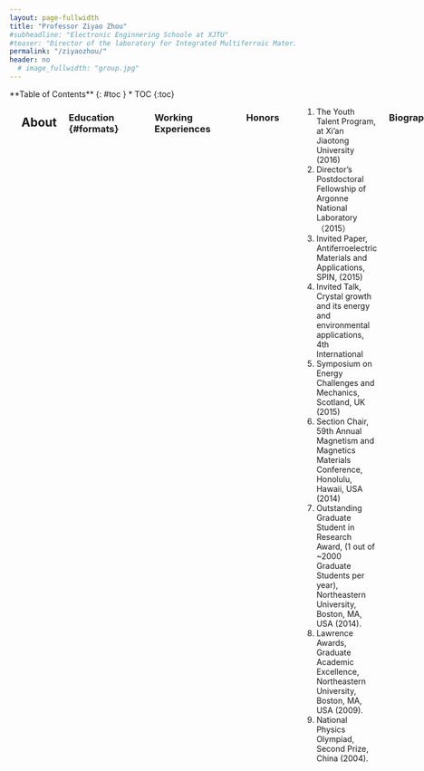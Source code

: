 ```yaml
---
layout: page-fullwidth
title: "Professor Ziyao Zhou"
#subheadline: "Electronic Enginnering Schoole at XJTU"
#teaser: "Director of the laboratory for Integrated Multiferroic Materials and Devices"
permalink: "/ziyaozhou/"
header: no
  # image_fullwidth: "group.jpg"
---
```

<div class="row">
<div class="medium-4 medium-push-8 columns" markdown="1">
<div class="panel radius" markdown="1">
**Table of Contents**
{: #toc }
*  TOC
{:toc}
</div>
</div><!-- /.medium-4.columns -->



<div class="medium-8 medium-pull-4 columns" markdown="1">
<img src="{{ site.urlimg }}zyzpho.png" alt="">

## About

### Education   {#formats}
<hr>
<table style="border:none;background:none;">
<tr>
    <th>Ph.D.</th>
    <th>Electrical Engineering</th>
    <th>Northeastern University</th>
    <th>2014.04</th>
</tr>
<tr style="border:none;background:none;">
    <th>M.S.</th>
    <th>Physics</th>
    <th>Northeastern University</th>
    <th>2010.06</th>
</tr>
<tr style="border:none;background:none;">
    <th>B.S.</th>
    <th>Physics</th>
    <th>Peking University</th>
    <th>2008.06</th>
</tr>
</table >

### Working Experiences
<hr>
<table style="border:none;background:none;">
<tr>
    <th>Professor</th>
    <th>Xi'an Jiaotong University</th>
    <th>2016 to present</th>
</tr>
<tr style="border:none;background:none;">
    <th>Postdoctoral</th>
    <th>Argonne National Laboratory </th>
    <th>05/2015 to 01/2016</th>
</tr>
<tr style="border:none;background:none;">
    <th>Postdoctoral Fellowship</th>
    <th>Argonne National Laboratory</th>
    <th>05/2014 to 04/2015</th>
</tr>
</table >

### Honors
<hr>
<ol>
<li>The Youth Talent Program, at Xi’an Jiaotong University  (2016)</li>
<!-- <li>'Thousand Talent’ Program, the Organization Department of the Central Committee of the CPC (2016)</li> -->
<li>Director’s Postdoctoral Fellowship of Argonne National Laboratory （2015）</li>
<li>Invited Paper, Antiferroelectric Materials and Applications, SPIN, (2015)</li>
<li>Invited Talk, Crystal growth and its energy and environmental applications, 4th International </li>
<li>Symposium on Energy Challenges and Mechanics, Scotland, UK (2015)</li>
<li>Section Chair, 59th Annual Magnetism and Magnetics Materials Conference, Honolulu, Hawaii, USA (2014)</li>
<li>Outstanding Graduate Student in Research Award, (1 out of ~2000 Graduate Students per year), Northeastern University, Boston, MA, USA (2014).</li>
<li>Lawrence Awards, Graduate Academic Excellence, Northeastern University, Boston, MA, USA (2009).</li>
<li>National Physics Olympiad, Second Prize, China (2004). </li>
</ol>

### Biography

<p>  Dr. Ziyao Zhou is the professor at School of Electrical and Information Engineering, Integrated Multiferroic Materials and Devices at Xian Jiaotong Uinviersity. Dr. Zhou was the recipient of ‘The Youth Talent Program of Xi'an Jiaotong University. He obtained his Ph.D. degree from Northeastern University in Boston. Prior to joining XJTU, he completed Postdoctoral at Argonne National Laboratory and won the Argonne Director’s Postdoc Fellowship Award.</p>

## Skills Summary
<hr>
<ul>
<li>Material Fabrication: thin film/nanostructure deposition by Physical Vapor Deposition; wet-chemical deposition: Sol-gel, Spin-spray, and electroplating; Electrospinning; Atomic Layer Deposition.</li>
<li>Material Processing: Photolithography, E-beam lithography, Ion etching, ICP, dry-etch, Micro-/Nano-fabrication.</li>
<li>Material Characterization: XRD, XRF, SEM, AFM, Optical Microscope, Infrared Spectroscopy.</li>
<li>Electrical and magnetic measurements: VSM, SQUID, I-V, C-V, and magneto-resistivity measurements.</li>
<li>RF/Microwave Characterization: FMR, ESR, Network Analyzer.</li>
<li>Programming and Software Skills: C++/C (proficient), Matlab, Labview, and HFSS.</li>
</ul>

## Publications
<hr>
<ol>
<li><h5>Ziyao Zhou, M. Trassin, Y. Gao, Y. Gao, D. Chen, T. X. Nan, X. Yang, S. R. Bowden, D. T. Pierce, M. D. Stiles, J. Unguris, M. Liu, B. M. Howe, G. J. Brown, S. Salahuddin, R. Ramesh, N. X. Sun. “Probing electric field control of magnetism using ferromagnetic resonance” Nature Communication, 6, 6082 (2015).</h5></li>
<li><h5>Ziyao Zhou, M. Liu, T. X. Nan, B. M. Howe, G. J. Brown, and N. X. Sun. "Voltage tuning of ferromagnetic resonance with bistable magnetization switching in energy-efficient magnetoelectric composites," Advanced Materials, 25, 1435 - 1439 (2013).</h5></li>
<li><h5>Ziyao Zhou, Q. Yang, M. Liu, Z. Zhang, X. Zhang, D. Sun, T. Nan, N. Sun, X. Chen, “Antiferroelectric materials, applications and recent progress on multiferroic heterostructures”, SPIN, Invited Review, 05, 1530001 (2015).</h5></li>
<li><h5>Ziyao Zhou, B. Howe, M. Liu, T. X. Nan, X. Chen, K. Mahalingam, Nian. X. Sun, Gail J. Brown “Interfacial charge-mediated non-volatile magnetoelectric coupling in Co0.3Fe0.7/Ba0.6Sr0.4TiO3/Nb:SrTiO3 multiferroic heterostructures” Scientific Reports, 5, 7740 (2015).</h5></li>
<li><h5>Ziyao Zhou, T. X. Nan, M. Liu, X. Yang, Y. Gao, B. A. Assaf, H. Lin, S. Velu, X. J. Wang, H. S. Luo, J. Chen, S. Akhtar, E. Hu, R. Rajiv, K. Krishnan, S. Sreedhar, D. Heiman, B. M. Howe, G. J. Brown, and N. X. Sun. “Quantification of strain and charge co-mediated magnetoelectric coupling on ultra-thin Permalloy/PMN-PT interface” Scientific Reports, 4, 3688 (2014).</h5></li>
<li><h5>Ziyao Zhou, X. Xue, M. Zhu, Y. Zhang, W. Ren, T. X. Nan, N. X. Sun, M. Liu. “Electric field induced reversible 180º magnetization switching through tuning of interfacial exchange bias along magnetic easy-axis in multiferroic laminates”. Scientific Reports (In revision) (2015).</h5></li>
<li><h5>Ziyao Zhou, T. X. Nan, Y. Gao, X. Yang, S. Beguhn, M. Li, Y. Lu, J. L. Wang, M. Liu, K. Mahalingam, B. M. Howe, G. J. Brown, and N. X. Sun “Quantification of strain and charge co-mediated magnetoelectric coupling on ultra-thin Permalloy/PMN-PT interface”, Appl. Phys. Lett. 103, 232906 (2013).</h5></li>
<li><h5>Ziyao Zhou, X. Y. Zhang, T. F. Xie, T. X. Nan, Y. Gao, X. Yang, X. Y. He, P. S. Qiu, N. X. Sun, and D. Z. Sun. “Non-volatile tunable FeGaB/PSZT magnetic / antiferroelectric heterostructures with strong magnetoelectric coupling by antiferroelectric-ferroelectric phase transition”, Appl. Phys. Lett. 104, 012905 (2014).</h5></li>
<li><h5>Ziyao Zhou, S. Beguhn, J. Lou, S. Rand, M. Li, X. Yang, S. D. Li, M. Liu, and N. X. Sun. "Low moment NiCr radio frequency magnetic films for multiferroic heterostructures with strong magnetoelectric coupling", J. Appl. Phys. 111, 103915 (2012).</h5></li>
<li><h5>Ziyao Zhou, O. Obi, S. Beghun, T. X. Nan, S. Stoute, M. Liu, J. Lou, X. Yang, Y. Gao, M. Li, X. Xing, N. X. Sun, J. Warzywoda, A. Sacco Jr., T. Guo, C. W. Nan. "Growth behaviors and characteristics of low temperature spin-sprayed ZnO and Al-doped ZnO microstructures", J Mater Sci: Mater Electron, 12, 1056 (2013).</h5></li>
<li><h5>Ziyao Zhou, O. Obi, T. X. Nan, S. Beguhn, J. Lou, X. Yang, Y. Gao, M. Li, S. Rand, H. Lin, N. X. Sun, G. Esteves, K. Nittala, J. L. Jones, K. Mahalingam, M. Liu, and G. J. Brown. "Low-Temperature Spin Spray Deposited Ferrite-Piezoelectric Thin Film multiferroic Heterostructures with Strong Magnetoelectric Coupling", J Mater Sci: Mater Electron, (2014).</h5></li>
<li><h5>Ziyao Zhou, X. J. Wang, S. Behugn, M. Liu, H. Lin, X. Yang, Y. Gao, T. X. Nan, X. Xing, Z. Hu, N. X. Sun “Growth behaviors and characteristics of low temperature spin-sprayed NiZn ferrite”, J Mater Sci: Mater Electron, 1-5 (2014).</h5></li>
<li><h5>Y. Ma, P. Qiu, D. Xu, J. Lin, Y. Tang, F. Wang, X. He, Ziyao Zhou, N. X. Sun, X. Zhang, Y. Zhou, D. Z. Sun, “Controllable synthesis and upconversion luminescenceof NaYF 4: Yb 3+, Er 3+ nanocrystals”, Ceramics International, (2015).</h5></li>
<li><h5>X. Y. Zhang, Y. R. Ma, X. Y. He, Y. Zhou, Q. R. Yao, F. F. Wang, Y. X. Tang, X. Tang, Z. Zhou, P. S. Qiu, N. X. Sun and D. Z. Sun, “Magnetic and electrical properties of Zr-rich (1-x)PZT+xBiFeO3 Ceramics”, Ferroelectrics, in press (2015)</h5></li>
<li><h5>M. Zhu, T. Nan, M. Liu, W. Ren, Z. Zhou, Nian Sun, “Voltage tuning of ferromagnetic resonance and linewidth in spinel ferrite/ferroelectric multiferroic heterostructures”, IEEE magnetics letters, Volume:PP Issue:99</h5></li>
<li><h5>Y. Ma, P. Qiu, D. Xu, J. Lin, Y. Tang, F. Wang, X. He, Ziyao Zhou, N. Sun, X. Zhang, Y. Zhou, D. Sun, “Controllable synthesis and up conversion luminescence of NaYF 4: Yb 3+, Er 3+ nanocrystals”, Ceramics International, In press (2015).</h5></li>
<li><h5>M. Li, Z. Zhou, M. Liu, J. Lou, D. E. Oates, G. F. Dionne, M. L. Wang and N. X. Sun, "Novel NiZnAl-ferrites and strong magnetoelectric coupling in NiZnAl-ferrite / PZT multiferroic heterostructures", J. Phys. D: Appl. Phys. 46, 275001 (2013).</h5></li>
<li><h5>T. X. Nan, Z. Zhou, J. Lou, M. Liu, X. Yang, Y. Gao, S. Rand and N. X. Sun, "Voltage Impulse Induced Bistable Magnetization Switching In Multiferroic Heterostructures", Appl. Phys. Lett. 100, 132409 (2012).</h5></li>
<li><h5>S. Beguhn, Z. Zhou, S. Rand, Xi Yang, Jing Lou and Nian X. Sun, "A new highly sensitive broadband ferromagnetic resonance measurement system with lock-in detection", J. Appl. Phys, 111, 07A503 (2012).</h5></li>
<li><h5>Y. Gao, S. Zare, M. Onabajo, M. Li, Z. Zhou, T. Nan, X. Yang, M. Liu, K. Mahalingam, B. M Howe, J. G. Jones, G. J Brown, N. X. Sun “Power-efficient voltage tunable RF integrated magnetoelectric inductors with FeGaB/Al2O3 multilayer films”, Microwave Symposium (IMS), IEEE MTT-S International (2014).</h5></li>
<li><h5>Y. Gao, S. Zare, X. Yang, T. X. Nan, Z. Y. Zhou, M. Onabajo, M. Liu, A. Aronow, K. Mahalingam, B. M. Howe, G. J. Brown, and N. X. Sun, "Significantly Enhanced Inductance and Quality Factor of GHz Integrated Magnetic Solenoid Inductors with FeGaB/Al2O3 Multilayer Films", IEEE Transactions on Electron Devices, 61, 1470 (2014).</h5></li>
<li><h5>S. D. Li, H. Du, Q. Xue, X. Gao, Y. Zhang, W. Shao, T. Nan, Z. Zhou, and N. X. Sun, "Large E-field tunability of microwave ferromagnetic properties in Fe59.3Co28.0Hf12.7/PZN-PT multiferroic composites", J. Appl. Phys. 115, 17C723 (2014).</h5></li>
<li><h5>S. Li, H. Du, Y. Zhang, Q. Xue, X. Gao, W. Shao, Z. Zhou, T. Nan and N. X. Sun, "Quasi magnetic isotropy and microwave performance of FeCoB multilayer laminated by uniaxial anisotropic layers", J. Appl. Phys. 115, 17A310 (2014).</h5></li>
<li><h5>Y. Gao, S. Zare, X. Yang, T. X. Nan, Z. Y. Zhou, M. Onabajo, Kevin P. O'Brien, Umesh Jalan, Mohammed EI-tatani, Paul Fisher, M. Liu, A. Aronow, K. Mahalingam, B. M. Howe, G. J. Brown, and N. X. Sun, "High Q Integrated GHz Magnetic Transformers with FeGaB/Al2O3 Multilayer Films for RFIC Applications", J. Appl. Phys, 115, 17E714 (2014).</h5></li>
<li><h5>X. Yang, Y. Gao, J. Wu, Z. Zhou, S. Beguhn, T. Nan, N. X. Sun. “Voltage Tunable Multiferroic Phase Shifter With YIG/PMN-PT Heterostructure”, IEEE Microwave and wireless components letters, Vol. 24, 191-193 (2014).</h5></li>
<li><h5>X. Yang , J. Wu, Y. Gao, T. X. Nan, Z. Zhou, S. Beguhn , M. Liu, and N. X. Sun, "Compact and Low Loss Phase Shifter With Low Bias Field Using Partially Magnetized Ferrite", IEEE Trans Magn. 49, 3882 (2013).</h5></li>
<li><h5>X. Yang, Y. Gao, J. Wu, S. Beguhn, T. Nan, Z. Zhou, M. Liu, and N.X. Sun, "Dual H-and E-Field Tunable Multiferroic Bandpass Filter at Ku Band Using Partially Magnetized Spinel Ferrites", IEEE Trans. Magn. 49, 5485 (2013).</h5></li>
<li><h5>S. D. Li, M. Liu, W. Q. Shao, J. Xu, S. Chen, Z. Zhou, T. X. Nan, Nian X. Sun, and Jenq-Gong Duh, "Large E-field tunability of microwave ferromagnetic properties in Fe50Co50-Hf/lead zinc niobate-lead titanate multiferroic laminates", J. Appl. Phys. 113, 17C727 (2013).</h5></li>
<li><h5>X. Yang, J. Wu, S. Beguhn, T. Nan, Y. Gao, Z. Zhou, and N. X. Sun, "Tunable Bandpass Filter Using Partially Magnetized Ferrites With High Power Handling Capability", IEEE Microwave and Wireless Components Letters, 23, 184 (2013).</h5></li>
<li><h5>X. Yang, J. Wu, S. Beguhn, Z. Y. Zhou, J. Lou, N. X. Sun, “Novel C-band tunable bandpass filter with low bias magnetic fields using partially magnetized ferrites”, Microwave Symposium Digest (MTT), IEEE MTT-S International, (2012).</h5></li>
<li><h5>L. Chao, A. Sharma, M. N. Afsar, O. Obi, Z. Zhou, and N. X. Sun, "Permittivity and Permeability Measurement of Spin-Spray Deposited Ni-Zn-Ferrite Thin Film Sample", IEEE Trans. Magn. 48, 4085 (2012).</h5></li>
<li><h5>M. Liu, S. D. Li, Z. Zhou, S. Beguhn, J. Lou, F. Xu, T. J. Lu, and N. X. Sun, "Electrically induced enormous magnetic anisotropy in Terfenol-D/lead zinc niobate-lead titanate multiferroic heterostructures", J. Appl. Phys. 112, 063917 (2012).</h5></li>
<li><h5>S. D. Li, M. Liu, J. Lou, X. Xing, Z. J. Su, Z. Zhou, F. Xu, J. G. Duh, and N. X. Sun "High In-Plane Magnetic Anisotropy and Microwave Frequency Performance of Soft Magnetic Fe50Co50-Al2O3 Films Prepared by Modified Composition Gradient Sputtering", IEEE Trans. Magn. 47, 3935 (2011).</h5></li>
<li><h5>N. Li, M. Liu, Z. Zhou, N. X. Sun, D. V. B. Murthy, G. Srinivasan, T. M. Klein, V. M. Petrov, and A. Gupta, "Electrostatic tuning of ferromagnetic resonance and magnetoelectric interactions in ferrite-piezoelectric heterostructures grown by chemical vapor deposition ", Appl. Phys. Lett. 99, 192502 (2011).</h5></li>
<li><h5>T. G. Gao, J. M. Yi, Z. Zhou and X. D. Hu, “First Principles Study of Aluminium Vacancy in Wurtzite Aluminium Nitride”, Chin. Phys. Lett. 25 2989 (2008).</h5></li>
</ol>

## Conferences (Partial)
<hr>
<ul>
<li><h5>Ziyao Zhou et al. “Voltage Tuning of Ferromagnetic Resonance with Bistable Magnetization Switching in Energy-Efficient Magnetoelectric Composites.” 58th Conference on Magnetism and Magnetic Materials, November 2013, Danver, Colorado, USA.</h5></li>
<li><h5>Ziyao Zhou et al. “Strong magnetoelectric coupling in FeGaB/PSZT magnetoelectric/antiferroelectric heterostructures during antiferroelectric-ferroelectric phase transition”, 58th Conference on Magnetism and Magnetic Materials, November 2013, Danver, Colorado, USA.</h5></li>
<li><h5>Ziyao Zhou et al. “Precise Quantification of Charge Mediated Magnetoelectric Coupling Strength in Magnetic/Dielectric Thin Film Heterostructures”, Materials Science &amp; Technology, October 2013, Montreal, Quebec, Canada.</h5></li>
<li><h5>Ziyao Zhou et al. “Low-temperature Spin Spray Deposited Ferrite/Piezoelectric Thin Film Multiferroic Heterostructures with Strong Magnetoelectric Coupling”, Materials Science &amp; Technology, October 2013, Montreal, Quebec, Canada.</h5></li>
<li><h5>Ziyao Zhou et al. “Voltage tuning of ferromagnetic resonance with bistable magnetization switching in energy-efficient magnetoelectric composites”, 12th Joint MMM/Intermag Conference, January, 2013, Chicago, Illinois, USA.</h5></li>
<li><h5>Ziyao Zhou et al. "Low-Temperature Spin Spray Deposited Ferrite-Piezoelectric Thin Film multiferroic Heterostructures with Strong Magnetoelectric Coupling", the International Magnetics Conference, May 2012, Vancouver, Canada.</h5></li>
<li><h5>Ziyao Zhou et al. "Growth behaviors and characteristics of low temperature spin-sprayed Al-doped ZnO microstructures", Materials Science &amp; Technology, October 2012, Pittsburgh, Pennsylvania, USA.</h5></li>
<li><h5>Ziyao Zhou et al. "Voltage Impulse Induced Bistable Magnetization Switching and Giant Converse Magnetoelectric Coupling and in FeGaB/Pb(Zn1/3Nb2/3)O3-6%PbTiO3 Multiferroic Heterostructures", Materials Science &amp; Technology, October 2012, Pittsburgh, Pennsylvania, USA.</h5></li>
<li><h5>Ziyao Zhou et al. "Strong Magnetoelectric Coupling in Low-Temperature Synthesized Fe3O4/ZnO Thin Film Multiferroic Heterostructures", Materials Science &amp; Technology, October 2012, Pittsburgh, Pennsylvania, USA.</h5></li>
<li><h5>Ziyao Zhou et al. “Novel Low Magnetization NiCr RF Magnetic Films for Multiferroic Heterostructures with Strong Magnetoelectric Coupling”, 56th Conference on Magnetism and Magnetic Materials, November 2011, Scottsdale, Arizona, USA.</h5></li>
<li><h5>Ziyao Zhou et al. “Characterizaion of low temperature spin-sprayed ZnO microstructures”, MRS Fall Meeting, November 2011, Boston, MA, USA.</h5></li>
<li><h5>Ziyao Zhou et al. “Novel Low Magnetization NiCr RF Magnetic Films for Multiferroic Heterostructures with Strong Magnetoelectric Coupling”, MRS Fall Meeting, November 2011, Boston, MA, USA.</h5></li>
<li><h5>Ziyao Zhou et al. "Low moment NiCr radio frequency magnetic films for multiferroic heterostructures with strong magnetoelectric coupling," 56th Conference on Magnetism and Magnetic Materials, November 2011, Scottsdale, Arizona, USA. </h5></li>
<li><h5>T. Nan, Z. Zhou, M. Liu, Y. Gao and N.X. Sun. “Quantification of strain and charge co-mediated magnetoelectric coupling on ultra-thin Permalloy/PMN-PT interface”, 59th Conference on Magnetism and Magnetic Materials, November 2014, Hawaii, USA</h5></li>
<li><h5>Y. Gao, S. Zare, X. Yang, T. Nan, Z. Zhou, M. Onabajo and N. Sun. “GHz Integrated Magnetic Inductors with FeGaB/Al2O3 Multilayer Films for Significant Inductance and Quality Factor Enhancement”, 58th Conference on Magnetism and Magnetic Materials, November 2013, Danver, Colorado, USA.</h5></li>
<li><h5>Y. Gao, S. Zare, X. Yang, T. Nan, Z. Zhou, M. Onabajo and N. Sun, “High Q Integrated GHz Magnetic Transformers with FeGaB/Al2O3 Multilayer Films for RFIC Applications”, 58th Conference on Magnetism and Magnetic Materials, November 2013, Danver, Colorado, USA.</h5></li>
<li><h5>S. Li H. Du, Y. Zhang, Q. Xue, X. Gao, W. Shao, Z. Zhou, T. Nan and N. Sun. Quasi magnetic isotropy and microwave performance of FeCoB multilayers laminated by uniaxial anisotropic films, 58th Conference on Magnetism and Magnetic Materials, November 2013, Danver, Colorado, USA.</h5></li>
<li><h5>S. Li, H. Du, Q. Xue, X. Gao, Y. Zhang, W. Shao, T. Nan, Z. Zhou and N. Sun, “Large E-field tunability of ferromagnetic resonance frequency in Fe59.3Co28.0Hf12.7/PZN-PT multiferroic composites”, 58th Conference on Magnetism and Magnetic Materials, November 2013, Danver, Colorado, USA.</h5></li>
<li><h5>Z. Chen, X. Wang, H. Lin, Z. Zhou, T. Nan, C. Parini and N. Sun, “UHF Tuneable Compact Antennas with Co2Z Hexaferrite Substrate”, 58th Conference on Magnetism and Magnetic Materials, November 2013, Danver, Colorado, USA.</h5></li>
<li><h5>S. Li, M. Liu, J. Lou, S. Xu, Z. Wang, W. Shao, S. Chen, L. Xia, T. Nan, Z. Zhou, N. Sun and J. Duh, “Stress Competition and Vortex Magnetic Anisotropy in FeCoAlO High-frequency Soft Magnetic Films with Gradient Al-O Contents”, 12th Joint MMM/Intermag Conference, January 2013, Chicago, Illinois, USA.</h5></li>
<li><h5>Y. Gao, X. Yang, T. Nan, Z. Zhou and N. Sun “Voltage Tunable RF Integrated Multiferroic Inductors with FeCoB/Al2O3 Multilayer Films.”, 12th Joint MMM/Intermag Conference, January 2013, Chicago, Illinois, USA.</h5></li>
<li><h5>M. Liu, Z. Zhou, B. Howe, G. J. Brown and N. X. Sun, “Wide/narrow band voltage tuning of FMR with bistable magnetization switching in energy-efficient microwave magnetoelectric composites”, 12th Joint MMM/Intermag Conference, January 2013, Chicago, Illinois, USA.</h5></li>
<li><h5>S. Li, M. Liu, J. Lou, L. Wang, W. Shao, S. Xu, S. Chen, L. Xia, T. Nan, Z. Zhou, N. Sun and J. Duh, “Large E-field tunability of microwave ferromagnetic properties in Fe50Co50-Hf/PZN-PT multiferroic composites”, 12th Joint MMM/Intermag Conference, January 2013, Chicago, Illinois, USA.</h5></li>
<li><h5>L. Chao, S. Stoute, Z. Zhou, M. N. Afsar and N.X. Sun, “Microwave Permittivity and Permeability of Spin-Spray Deposited Ni-Zn-Ferrite Thin Film Sample”, 12th Joint MMM/Intermag Conference, January 2013, Chicago, Illinois, USA.</h5></li>
<li><h5>X. Yang, J. Wu, S. Beguhn, Z. Zhou, J. Lou and N. Sun, “Novel C-band tunable bandpass filter with low bias magnetic fields using partially magnetized ferrites”, the International Magnetics Conference, May 2012, Vancouver, Canada.</h5></li>
<li><h5>T. Nan, Z. Zhou, J. Lou, X. Yang, S. Rand, Y. Gao and N. Sun, “Bistable Switching Of Magnetization By Voltage Impulse In FeGaB/PZT Multiferroic Heterostructures”, the International Magnetics Conference, May 2012, Vancouver, Canada.</h5></li>
<li><h5>O. Obi, Z. Zhou, S. Beguhn, S. Rand, M. Liu and N. Sun, Strong magnetoelectric coupling in low temperature synthesized Fe3O4/ZnO thin film multiferroic heterostructures”, the International Magnetics Conference, May 2012, Vancouver, Canada.</h5></li>
<li><h5>L. Chao, A. Sharma, M. Afsar, O. Obi, Z. Zhou and N. Sun, “Permittivity and Permeability Measurement of Spin-spray Deposited NiZn-Ferrite Thin Film Sample from 18 to 40 GHz”, the International Magnetics Conference, May 2012, Vancouver, Canada.</h5></li>
<li><h5>S. Beguhn, Z. Zhou, S. Rand, X. Yang, J. Lou and N. Sun. “Highly Sensitive Broadband RF/Microwave Magnetic Measurement System with Lock-in Detection.” 56th Conference on Magnetism and Magnetic Materials, November 2011, Scottsdale, Arizona, USA.</h5></li>
<li><h5>M. Li, Z. Zhou, J. Lou, M. Liu and N. Sun, Large Magnetoelectric Coupling Effect at Ni0.65Zn0.35Fe2-xAlxO4/PZT(Lead Zirconate Titanate) Multiferroic Heterostructures, MRS Fall Meeting, November, 2011, Boston, MA, USA.</h5></li>
</ul>

## Patents
<hr>
<ul>
<li><h5>Ogheneyunume Obi, Ziyao Zhou, Nian X. Sun. Spin spray deposited Ni-Zn spinel ferrite. Patent in application.</h5></li>
<li><h5>Xing Chen, Garrett Grock, Victor Vajda, Ziyao Zhou, Integrated System for High Aspect Ratio Metal Oxide Nanofiber Production. Patent in application</h5></li>
</ul>

## Contact 
<hr>
<dl>
<dt><h3>Ziyao Zhou</h3></dt>
<dd>
<p>School of Electronic and Information Engineering </p>
<p>Xi'an Jiaotong University </p>
<p>28 W. Xianning Rd.</p>
<p>Xi'an, Shannxi 710049, China </p>
<p>Email: ziyaozhou@xjtu.edu.cn </p>

</dd>
</dl>


</div><!-- /.medium-8.columns -->
</div><!-- /.row -->

 [1]: http://kramdown.gettalong.org/converter/html.html#toc
 [2]: {{ site.url }}/blog/
 [3]: http://srobbin.com/jquery-plugins/backstretch/
 [4]: #
 [5]: #
 [6]: #
 [7]: #
 [8]: #
 [9]: #
 [10]: #
